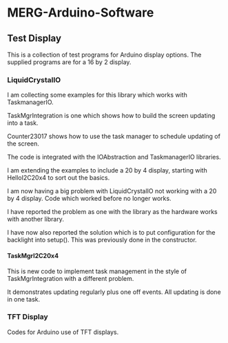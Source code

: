 # MERG-Arduino-Software

 ## Test Display
 
 This is a collection of test programs for Arduino display options. The supplied programs are for a 16 by 2 display.
 
 ### LiquidCrystalIO
 
 I am collecting some examples for this library which works with TaskmanagerIO.
 
 TaskMgrIntegration is one which shows how to build the screen updating into a task.
 
 Counter23017 shows how to use the task manager to schedule updating of the screen.
 
 The code is integrated with the IOAbstraction and TaskmanagerIO libraries.
 
 I am extending the examples to include a 20 by 4 display, starting with HelloI2C20x4 to sort out the basics.
 
 I am now having a big problem with LiquidCrystalIO not working with a 20 by 4 display. Code which worked before no longer works.
 
 I have reported the problem as one with the library as the hardware works with another library.
 
 I have now also reported the solution which is to put configuration for the backlight into setup(). This was previously done in the constructor.

 #### TaskMgrI2C20x4
 
 This is new code to implement task management in the style of TaskMgrIntegration with a different problem.
 
 It demonstrates updating regularly plus one off events. All updating is done in one task.
  
### TFT Display

Codes for Arduino use of TFT displays.

